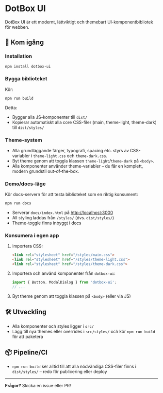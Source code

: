 # DotBox UI

DotBox UI är ett modernt, lättviktigt och themebart UI-komponentbibliotek för webben.

## 🚀 Kom igång

### Installation

```sh
npm install dotbox-ui
```

### Bygga biblioteket

Kör:
```sh
npm run build
```
Detta:
- Bygger alla JS-komponenter till `dist/`
- Kopierar automatiskt alla core CSS-filer (main, theme-light, theme-dark) till `dist/styles/`

### Theme-system
- Alla grundläggande färger, typografi, spacing etc. styrs av CSS-variabler i `theme-light.css` och `theme-dark.css`.
- Byt theme genom att toggla klassen `theme-light`/`theme-dark` på `<body>`.
- Alla komponenter använder theme-variabler – du får en komplett, modern grundstil out-of-the-box.

### Demo/docs-läge

Kör docs-servern för att testa biblioteket som en riktig konsument:
```sh
npm run docs
```
- Serverar `docs/index.html` på [http://localhost:3000](http://localhost:3000)
- All styling laddas från `/styles/` (dvs. `dist/styles/`)
- Theme-toggle finns inbyggt i docs

### Konsumera i egen app

1. Importera CSS:
   ```html
   <link rel="stylesheet" href="/styles/main.css">
   <link rel="stylesheet" href="/styles/theme-light.css">
   <link rel="stylesheet" href="/styles/theme-dark.css">
   ```
2. Importera och använd komponenter från `dotbox-ui`:
   ```js
   import { Button, ModalDialog } from 'dotbox-ui';
   // ...
   ```
3. Byt theme genom att toggla klassen på `<body>` (eller via JS)

## 🛠️ Utveckling
- Alla komponenter och styles ligger i `src/`
- Lägg till nya themes eller overrides i `src/styles/` och kör `npm run build` för att paketera

## 📦 Pipeline/CI
- `npm run build` ser alltid till att alla nödvändiga CSS-filer finns i `dist/styles/` – redo för publicering eller deploy

---

**Frågor?** Skicka en issue eller PR! 